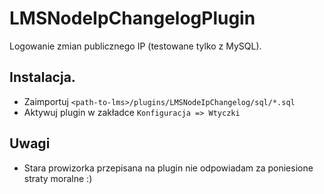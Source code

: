 # LMSNodeIpChangelogPlugin

Logowanie zmian publicznego IP (testowane tylko z MySQL).

## Instalacja.

* Zaimportuj `<path-to-lms>/plugins/LMSNodeIpChangelog/sql/*.sql`
* Aktywuj plugin w zakładce `Konfiguracja => Wtyczki`

## Uwagi

* Stara prowizorka przepisana na plugin nie odpowiadam za poniesione straty moralne :)


